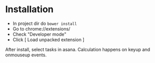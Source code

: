Installation
============

- In project dir do ``bower install``
- Go to chrome://extensions/
- Check "Developer mode"
- Click [ Load unpacked extension ]

After install, select tasks in asana. Calculation happens on keyup and onmouseup events.
